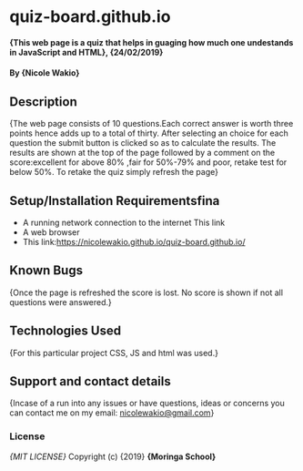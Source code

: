 # quiz-board.github.io
#### {This web page is a quiz that helps in guaging how much one undestands in JavaScript and HTML}, {24/02/2019}
#### By **{Nicole Wakio}**
## Description
{The web page consists of 10 questions.Each correct answer is worth three points hence adds up to a total of thirty. After selecting an choice for each question the submit button is clicked so as to calculate the results. The results are shown at the top of the page followed by a comment on the score:excellent for above 80% ,fair for 50%-79% and poor, retake test for below 50%. To retake the quiz simply refresh the page}
## Setup/Installation Requirementsfina
* A running network connection to the internet  This link
* A web browser
* This link:https://nicolewakio.github.io/quiz-board.github.io/
## Known Bugs
{Once the page is refreshed the score is lost. No score is shown if not all questions were answered.}
## Technologies Used
{For this particular project CSS, JS and html was used.}
## Support and contact details
{Incase of a run into any issues or have questions, ideas or concerns you can contact me on my email: nicolewakio@gmail.com}
### License
*{MIT LICENSE}*
Copyright (c) {2019} **{Moringa School}**
  
